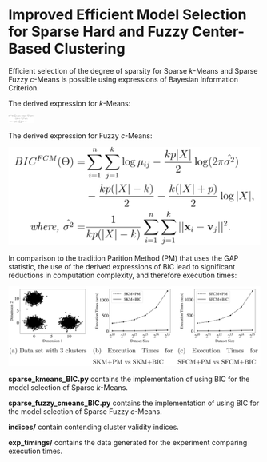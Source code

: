 # Improved Efficient Model Selection for Sparse Hard and Fuzzy Center-Based Clustering

Efficient selection of the degree of sparsity for Sparse $k$-Means and Sparse Fuzzy $c$-Means is possible using expressions of Bayesian Information Criterion.

The derived expression for $k$-Means:

<img src="https://raw.githubusercontent.com/Avisek20/sparse_clustering_BIC/master/imgs/skm_bic.png" width="50">


The derived expression for Fuzzy $c$-Means:

![sfcm_bic](https://raw.githubusercontent.com/Avisek20/sparse_clustering_BIC/master/imgs/sfcm_bic.png)

In comparison to the tradition Parition Method (PM) that uses the GAP statistic, the use of the derived expressions of BIC lead to significant reductions in computation complexity, and therefore execution times:

![timings](https://raw.githubusercontent.com/Avisek20/sparse_clustering_BIC/master/imgs/timings.png)

**sparse_kmeans_BIC.py** contains the implementation of using BIC for the model selection of Sparse $k$-Means.

**sparse_fuzzy_cmeans_BIC.py** contains the implementation of using BIC for the model selection of Sparse Fuzzy $c$-Means.

**indices/** contain contending cluster validity indices.

**exp_timings/** contains the data generated for the experiment comparing execution times.
